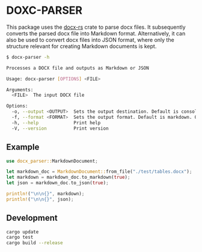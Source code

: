 # DOXC-PARSER

This package uses the [docx-rs](https://crates.io/crates/docx-rust) crate to parse docx files. It subsequently converts the parsed docx file into Markdown format. Alternatively, it can also be used to convert docx files into JSON format, where only the structure relevant for creating Markdown documents is kept.

```bash
$ docx-parser -h

Processes a DOCX file and outputs as Markdown or JSON

Usage: docx-parser [OPTIONS] <FILE>

Arguments:
  <FILE>  The input DOCX file

Options:
  -o, --output <OUTPUT>  Sets the output destination. Default is console
  -f, --format <FORMAT>  Sets the output format. Default is markdown. Options: md, json
  -h, --help             Print help
  -V, --version          Print version
```

## Example

```rust
use docx_parser::MarkdownDocument;

let markdown_doc = MarkdownDocument::from_file("./test/tables.docx");
let markdown = markdown_doc.to_markdown(true);
let json = markdown_doc.to_json(true);

println!("\n\n{}", markdown);
println!("\n\n{}", json);
```

## Development

```bash
cargo update
cargo test
cargo build --release
```